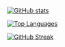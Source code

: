 [![GitHub stats][1]][2]

[![Top Languages][3]][4]

[![GitHub Streak][5]][6]

[1]: https://github-readme-stats.vercel.app/api?username=mnonnenmacher&show_icons=true&theme=codeSTACKr&show=reviews,discussions_started
[2]: https://github.com/anuraghazra/github-readme-stats
[3]: https://github-readme-stats.vercel.app/api/top-langs/?username=mnonnenmacher&theme=codeSTACKr&layout=compact&langs_count=12&hide=c%2B%2B,cmake,dart,swift,c,smarty,objective-c
[4]: https://github.com/anuraghazra/github-readme-stats
[5]: https://streak-stats.demolab.com?user=mnonnenmacher&theme=codestackr&exclude_days=Sun%2CSat
[6]: https://github.com/DenverCoder1/github-readme-streak-stats
